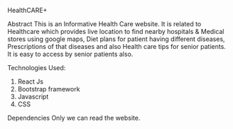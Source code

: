 HealthCARE+

Abstract
This is an Informative Health Care website. 
It is related to Healthcare which provides live location to find nearby hospitals & Medical stores using google maps, Diet plans for patient having different diseases, Prescriptions of that diseases and also Health care tips for senior patients. It is easy to access by senior patients also. 


Technologies Used:
1. React Js
2. Bootstrap framework
3. Javascript
4. CSS 

Dependencies
Only we can read the website.
